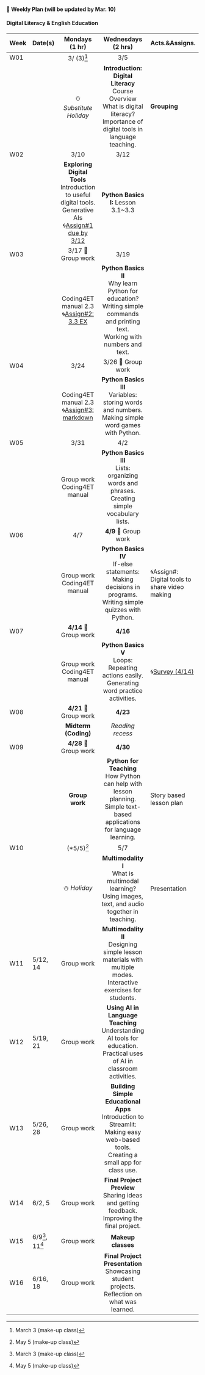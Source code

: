 #### 🌱 **Weekly Plan (will be updated by Mar. 10)**

#### Digital Literacy & English Education

| Week | Date(s) | Mondays (1 hr) | Wednesdays (2 hrs) | Acts.&Assigns. |
|------|------|:----------:|:--------:|-------|
|W01||3/ (3)[^1]|3/5||
|      |      |⛄ _Substitute Holiday_| **Introduction: Digital Literacy** <br> Course Overview <br> What is digital literacy? <br> Importance of digital tools in language teaching.  | **Grouping** |
|W02||3/10|3/12||
|   || **Exploring Digital Tools** <br> Introduction to useful digital tools. Generative AIs <br>🌀[Assign#1 due by 3/12](https://github.com/MK316/Coding4ET/blob/main/Lessons/Ex2.md) |**Python Basics I:** Lesson 3.1~3.3   |       |
| W03||3/17 🐳 Group work|3/19||
|     ||  Coding4ET manual 2.3 <br>🌀[Assign#2: 3.3 EX](https://github.com/MK316/Coding4ET/blob/main/Lessons/EX3_3.ipynb) | **Python Basics II** <br> Why learn Python for education? <br> Writing simple commands and printing text. <br> Working with numbers and text. |       |
|W04||3/24|3/26 🐳 Group work||
|      || Coding4ET manual 2.3 <br>🌀[Assign#3: markdown](https://github.com/MK316/Coding4ET/blob/main/Lessons/Lesson02-3.md) | **Python Basics III** <br> Variables: storing words and numbers. <br> Making simple word games with Python. |       |
|W05||3/31|4/2||
|      || Group work <br>Coding4ET manual | **Python Basics III** <br> Lists: organizing words and phrases. <br> Creating simple vocabulary lists. |       |
|W06||4/7|**4/9** 🐳 Group work||
|      | | Group work <br>Coding4ET manual | **Python Basics IV** <br> If-else statements: Making decisions in programs. <br> Writing simple quizzes with Python. |🌀Assign#: Digital tools to share video making|
|W07||**4/14** 🐳 Group work|**4/16**||
|      | | Group work <br>Coding4ET manual | **Python Basics V** <br> Loops: Repeating actions easily. <br> Generating word practice activities. |  🌀[Survey (4/14)](https://forms.gle/RAcEev4ZoqkcPQK86)      |
| W08||**4/21** 🐳 Group work|**4/23**||
|     | | **Midterm (Coding)** | _Reading recess_  |       |
|W09||**4/28** 🐳 Group work|**4/30**||
|      || **Group work**  | **Python for Teaching** <br> How Python can help with lesson planning. <br> Simple text-based applications for language learning.| Story based lesson plan|
|W10||(*5/5)[^2]|5/7||
|      || ⛄ _Holiday_  | **Multimodality I** <br> What is multimodal learning? <br> Using images, text, and audio together in teaching. |Presentation |
|  W11    |5/12, 14|  Group work  | **Multimodality II** <br> Designing simple lesson materials with multiple modes. <br> Interactive exercises for students. |       |
|  W12    |5/19, 21|  Group work  | **Using AI in Language Teaching** <br> Understanding AI tools for education. <br> Practical uses of AI in classroom activities. |       |
|  W13    |5/26, 28|  Group work | **Building Simple Educational Apps** <br> Introduction to Streamlit: Making easy web-based tools. <br> Creating a small app for class use. |       |
|  W14    |6/2, 5|  Group work |**Final Project Preview** <br> Sharing ideas and getting feedback. <br> Improving the final project.|       |
|  W15    |6/9[^1], 11[^2]|   Group work |**Makeup classes** |  |
|  W16    |6/16, 18| Group work | **Final Project Presentation** <br> Showcasing student projects. <br> Reflection on what was learned. |       |

[^1]: March 3 (make-up class)
[^2]: May 5 (make-up class)

